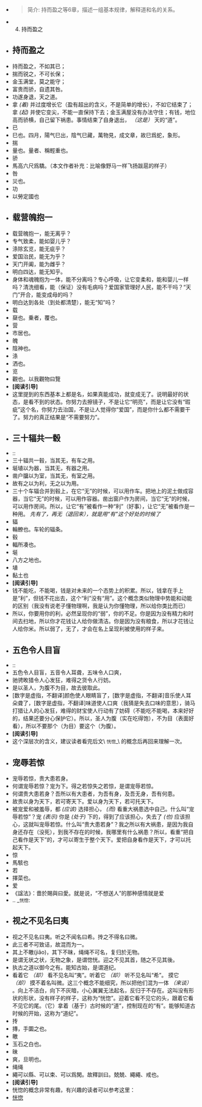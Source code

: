 - > 简介: 持而盈之等6章，描述一组基本规律，解释道和名的关系。
- 4. 持而盈之
- ## 持而盈之
-   持而盈之，不如其已；
-   揣而锐之，不可长保；
-   金玉满堂，莫之能守；
-   富贵而骄，自遗其咎。
-   功遂身退，天之道。
- 拿 *(着)* 并过度增长它（盈有超出的含义，不是简单的增长），不如它结束了；拿 *(起)* 并使它变尖，不能一直保持下去；金玉满屋没有办法守住；有钱，地位高而骄横，自己留下祸患。事情结束了自身退出， *（这是）* 天的“道”。
- 已
-   巳也。四月，陽气巳出，陰气巳藏，萬物見，成文章，故巳爲蛇，象形。
- 揣
-   量也。量者、稱輕重也。
- 骄
-   馬高六尺爲驕。（本文作者补充：比喻像野马一样飞扬跋扈的样子）
- 咎
-   災也。
- 功
-   以勞定國也
- ## 载营魄抱一
-   载营魄抱一，能无离乎？
-   专气致柔，能如婴儿乎？
-   涤除玄览，能无疵乎？
-   爱国治民，能无为乎？
-   天门开阖，能为雌乎？
-   明白四达，能无知乎。
- 身体和魂魄抱为一体，能不分离吗？专心呼吸，让它变柔和，能和婴儿一样吗？清洗细看，能（保证）没有毛病吗？爱国家管理好人民，能不干吗？“天门”开合，能变成母的吗？
- 明白达到各处（到处都清楚），能无“知”吗？
- 载
-   椉也。乗者，覆也。
- 营
-   市居也。
- 魄
-   陰神也。
- 涤
-   洒也。
- 览
-   觀也。以我觀物曰覽
- **[阅读引导]**
- 这里提到的东西基本上都是名，如果真能成功，就变成无了。说明最好的状态，是看不到的状态。你努力去擦镜子，不是让它“明亮”，而是让它没有“瑕疵”这个名，你努力去治国，不是让人觉得你“爱国”，而是你什么都不需要干了。努力的真正结果是“不需要努力”。
- ## 三十辐共一毂
- ::
-   三十辐共一毂，当其无，有车之用。
-   埏埴以为器，当其无，有器之用。
-   凿户牖以为室，当其无，有室之用。
-   故有之以为利，无之以为用。
- 三十个车辐合并到毂上，在它“无”的时候，可以用作车。把地上的泥土做成容器，当它“无”的时候，可以用作容器。凿出窗户作为房间，当它“无”的时候，可以用作房间。所以，让它“有”被看作一种“利”（好事），让它“无”被看作是一种用。 *先有了，再无（退回来），就是用“有”这个好处的时候了*
- 辐
-   輪轑也。车轮的辐条。
- 毂
-   輻所凑也。
- 埏
-   八方之地也。
- 埴
-   黏土也
- **[阅读引导]**
- 钱不能吃，不能喝，钱是对未来的一个态势上的积累。所以，钱拿在手上是“利”，但钱不花出去，这个“利”没有“用”。这个概念类似物理中势能和动能的区别（我没有说老子懂物理啊，我是认为你懂物理，所以给你类比而已）
- 所以，你要用你的利，必然呈现你的“弱”，你的不足。你是因为没有精力和时间去扫地，所以你才花钱让人给你做清洁。你是因为没有粮食，所以才花钱让人给你米。所以弱了，无了，才会在名上呈现利被使用的样子来。
- ## 五色令人目盲
- ::
-   五色令人目盲，五音令人耳聋，五味令人口爽，
-   驰骋畋猎令人心发狂，难得之货令人行妨。
-   是以圣人，为腹不为目，故去彼取此。
- [数字是虚指，不翻译]颜色使人眼睛盲了，[数字是虚指，不翻译]音乐使人耳朵聋了，[数字是虚指，不翻译]味道使人口爽（我猜是失去口味的意思），骑马打猎让人的心发狂，难得的财宝使人行动有了妨碍（不能吃不能喝，本来好好的，结果还要分心保护它）。所以，圣人为腹（实在吃得饱），不为目（表面好看），所以不要那个（为目）要这个（为腹）。
- **[阅读引导]**
- 这个深层次的含义，建议读者看完后文\ `恍惚`_\ 的概念后再回来理解一次。
- ## 宠辱若惊
-   宠辱若惊，贵大患若身。
-   何谓宠辱若惊？宠为下。得之若惊失之若惊，是谓宠辱若惊。
-   何谓贵大患若身？吾所以有大患者，为吾有身，及吾无身，吾有何患。
-   故贵以身为天下，若可寄天下。爱以身为天下，若可托天下。
- 被宠爱和被羞辱，都 *(应该)* 选择担心， *(而)* 看重大祸患选中自己。什么叫“宠辱若惊”？宠 *(表示)* 你是 *(处于)* 下的，得到了应该担心，失去了 *(也)* 应该担心，这就叫宠辱若惊。什么叫“贵大患若身”？我之所以有大祸患，是因为我自身还存在（没死），到我不存在的时候，我哪里有什么祸患？所以，看重“把自己看作是天下”的，才可以寄生于整个天下。爱把自身看作是天下，才可以托起天下。
- 惊
-   馬駭也
- 若
-   擇菜也。
- 爱
-   《諡法》：嗇於賜與曰愛。就是说，“不想送人”的那种感情就是爱
- .. _`恍惚`:
- ## 视之不见名曰夷
-   视之不见名曰夷。听之不闻名曰希。抟之不得名曰微。
-   此三者不可致诘，故混而为一。
-   其上不皦(jiǎo)，其下不昧，绳绳不可名，复归於无物。
-   是谓无状之状，无物之象，是谓惚恍。迎之不见其首，随之不见其後。
-   执古之道以御今之有。能知古始，是谓道纪。
- 看着它 *（却）* 看不见名叫“夷”。听着它 *（却）* 听不见名叫“希”。 摸它 *（却）* 摸不着名叫微。这三个概念不能细究，所以把他们混为一体 *（来谈）* 。向上不洁白，向下不灰暗，小心翼翼无法起名，反归于不存在。这叫没有形状的形状，没有样子的样子，这称为“恍惚”。迎着它看不见它的头，跟着它看不见它的尾。（它）拿着（基于）古时候的“道”，控制现在的“有”。能够知道古时候的开始，这称为“道纪”。
- 抟
-   摶，手圜之也。
- 皦
-   玉石之白也。
- 昧
-   爽，旦明也。
- 绳绳
-   繩可以縣、可以束、可以爲閑。故釋訓曰。兢兢、繩繩、戒也。
- **[阅读引导]**
- 恍惚的概念非常有趣，有兴趣的读者可以参考这里：
-   [恍惚](./ext/恍惚.md)
